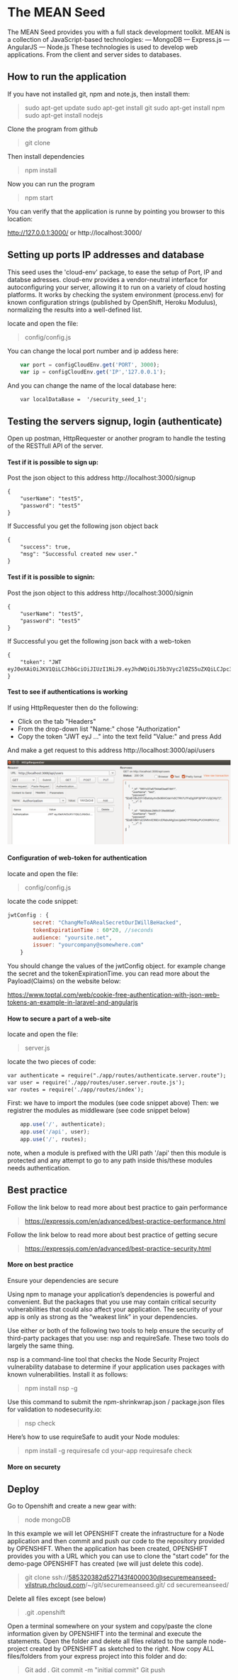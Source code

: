 # The MEAN Seed

The MEAN Seed provides you with a full stack development toolkit.
MEAN is a collection of JavaScript-based technologies:
 — MongoDB
 — Express.js
 — AngularJS
 — Node.js
These technologies is used to develop web applications. From the client and server sides to databases.


## How to run the application
If you have not installed git, npm and note.js, then install them:
> sudo apt-get update
> sudo apt-get install git
> sudo apt-get install npm
> sudo apt-get install nodejs

Clone the program from github
> git clone <url>

Then install dependencies
> npm install

Now you can run the program
> npm start


You can verify that the application is runne by pointing you browser to this location:

http://127.0.0.1:3000/  or   http://localhost:3000/


## Setting up ports IP addresses and database
This seed uses the 'cloud-env' package, to ease the setup of Port, IP and databse adresses.
cloud-env provides a vendor-neutral interface for autoconfiguring your server, allowing it to run on a variety of cloud hosting platforms.
It works by checking the system environment (process.env) for known configuration strings (published by OpenShift, Heroku Modulus), normalizing the results into a well-defined list.

locate and open the file:
> config/config.js

You can change the local port number and ip addess here:
```javascript
    var port = configCloudEnv.get('PORT', 3000);
    var ip = configCloudEnv.get('IP','127.0.0.1');
```


And you can change the name of the local database here:
```
    var localDataBase =  '/security_seed_1';
```



## Testing the servers signup, login (authenticate)

Open up postman, HttpRequester or another program to handle the testing of the RESTfull API of the server.

#### Test if it is possible to sign up:
Post the json object to this address
http://localhost:3000/signup
```
{
	"userName": "test5",
	"password": "test5"
}
```

If Successful you get the following json object back
```
{
    "success": true,
    "msg": "Successful created new user."
}
```


#### Test if it is possible to signin:
Post the json object to this address
http://localhost:3000/signin
```
{
	"userName": "test5",
	"password": "test5"
}
```

If Successful you get the following json back with a web-token
```
{
    "token": "JWT eyJ0eXAiOiJKV1QiLCJhbGciOiJIUzI1NiJ9.eyJhdWQiOiJ5b3Vyc2l0ZS5uZXQiLCJpc3MiOiJ5b3VyY29tcGFueUBzb21ld2hlcmUuY29tIiwiaWF0IjoxNDgxMzc3OTM2LjQ5NCwiZXhwIjoxNDgxMzc5MTM2LjQ5NCwic3ViIjoidGVzdDUifQ.OTMqb7YhXtjY7Itj4irYIgm1_BYfWzr7m06QXBRPdTQ"
}
```

#### Test to see if authentications is working
If using HttpRequester then do the following:
* Click on the tab "Headers"
* From the drop-down list "Name:" chose "Authorization"
* Copy the token "JWT eyJ ..." into the text feild "Value:" and press Add

And make a get request to this address
http://localhost:3000/api/users

![Alt text](HttpRequester_authorization.png "picture of HttpRequester")


#### Configuration of web-token for authentication

locate and open the file:
> config/config.js

locate the code snippet:
```javascript
jwtConfig : {
        secret: "ChangMeToARealSecretOurIWillBeHacked",
        tokenExpirationTime : 60*20, //seconds
        audience: "yoursite.net",
        issuer: "yourcompany@somewhere.com"
    }
```

You should change the values of the jwtConfig object. for example change
the secret and the tokenExpirationTime.
you can read more about the Payload(Claims) on the website below: 


https://www.toptal.com/web/cookie-free-authentication-with-json-web-tokens-an-example-in-laravel-and-angularjs


#### How to secure a part of a web-site
locate and open the file:
> server.js

locate the two pieces of code:

```
var authenticate = require("./app/routes/authenticate.server.route");
var user = require('./app/routes/user.server.route.js');
var routes = require('./app/routes/index');
```
First: we have to import the modules (see code snippet above)
Then: we registrer the modules as middleware (see code snippet below)

```javascript
    app.use('/', authenticate);
    app.use('/api', user);
    app.use('/', routes);
```

note, when a module is prefixed with the URI path '/api' then this 
module is protected and any attempt to go to any path inside this/these 
modules needs authentication.




## Best practice
Follow the link below to read more about best practice to gain performance
> https://expressjs.com/en/advanced/best-practice-performance.html

Follow the link below to read more about best practice of getting secure
>https://expressjs.com/en/advanced/best-practice-security.html

#### More on best practice 

Ensure your dependencies are secure

Using npm to manage your application’s dependencies is powerful and 
convenient. But the packages that you use may contain critical security 
vulnerabilities that could also affect your application. The security of 
your app is only as strong as the “weakest link” in your dependencies.

Use either or both of the following two tools to help ensure the security 
of third-party packages that you use: nsp and requireSafe. These two tools 
do largely the same thing.

nsp is a command-line tool that checks the Node Security Project 
vulnerability database to determine if your application uses packages 
with known vulnerabilities. Install it as follows:

> npm install nsp -g

Use this command to submit the npm-shrinkwrap.json / package.json files for validation to nodesecurity.io:

> nsp check

Here’s how to use requireSafe to audit your Node modules:

> npm install -g requiresafe
> cd your-app
> requiresafe check


#### More on securety



## Deploy

Go to Openshift and create a new gear with:
> node
> mongoDB

In this example  we will let OPENSHIFT create the
infrastructure for a Node application and then commit and push our code 
to the repository provided by OPENSHIFT.
When the application has been created, OPENSHIFT provides you with a URL
which you can use to clone the "start code" for the demo-page OPENSHIFT 
has created (we will just delete this code).

> git clone ssh://585320382d527143f4000030@securemeanseed-vilstrup.rhcloud.com/~/git/securemeanseed.git/
> cd securemeanseed/

Delete all files except (see below)
> .git
> .openshift

Open a terminal somewhere on your system and copy/paste the clone information
given by OPENSHIFT into the terminal and execute the statements.
Open the folder and delete all files related to the sample node-project created by
OPENSHIFT as sketched to the right.
Now copy ALL files/folders from your express project into this folder and do:

> Git add .
> Git commit -m "initial commit"
> Git push

